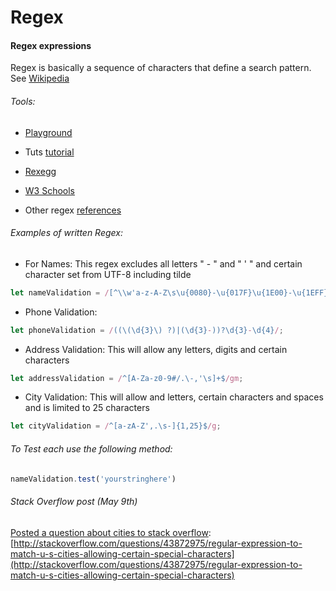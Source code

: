 # Regex

#### Regex expressions

Regex is basically a sequence of characters that define a search pattern. See [Wikipedia](https://en.wikipedia.org/wiki/Regular_expression)

###### Tools:

* [Playground](https://regex101.com/)
* Tuts [tutorial](https://code.tutsplus.com/tutorials/8-regular-expressions-you-should-know--net-6149\ )
* [Rexegg](http://www.rexegg.com/regex-quickstart.html)

* [W3 Schools](https://www.w3schools.com/jsref/jsref_obj_regexp.asp)

* Other regex [references](http://work.lauralemay.com/samples/perl.html)

###### Examples of written Regex:

* For Names: This regex excludes all letters " - " and " ' " and certain character set from UTF-8 including tilde

```js
let nameValidation = /[^\\w'a-z-A-Z\s\u{0080}-\u{017F}\u{1E00}-\u{1EFF}]+/u;
```

* Phone Validation: 

```js
let phoneValidation = /((\(\d{3}\) ?)|(\d{3}-))?\d{3}-\d{4}/;
```

* Address Validation: This will allow any letters, digits and certain characters

```js
let addressValidation = /^[A-Za-z0-9#/.\-,'\s]+$/gm;
```

* City Validation: This will allow and letters, certain characters and spaces and is limited to 25 characters

```js
let cityValidation = /^[a-zA-Z',.\s-]{1,25}$/g;
```

###### To Test each use the following method:

```js
nameValidation.test('yourstringhere')
```

###### Stack Overflow post \(May 9th\)

[Posted a question about cities to stack overflow](http://stackoverflow.com/questions/43872975/regular-expression-to-match-u-s-cities-allowing-certain-special-characters): [http://stackoverflow.com/questions/43872975/regular-expression-to-match-u-s-cities-allowing-certain-special-characters](http://stackoverflow.com/questions/43872975/regular-expression-to-match-u-s-cities-allowing-certain-special-characters)

